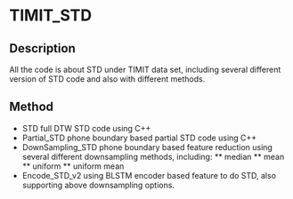 # TIMIT_STD
## Description
All the code is about STD under TIMIT data set, including several different version of STD code and also with different methods.

## Method
* STD 
     full DTW STD code using C++
* Partial_STD 
     phone boundary based partial STD code using C++
* DownSampling_STD 
    phone boundary based feature reduction using several different downsampling methods, including:
    ** median
    ** mean
    ** uniform
    ** uniform mean
* Encode_STD_v2
    using BLSTM encoder based feature to do STD, also supporting above downsampling options.
